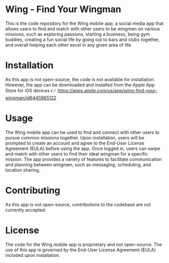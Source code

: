 # Wing - Find Your Wingman

This is the code repository for the Wing mobile app, a social media app that allows users to find and match with other users to be wingmen on various missions, such as exploring passions, starting a business, being gym buddies, creating a fun social life by going out to bars and clubs together, and overall helping each other excel in any given area of life.

# Installation
As this app is not open-source, the code is not available for installation. However, the app can be downloaded and installed from the Apple App Store for iOS devices 👉 https://apps.apple.com/us/app/wing-find-your-wingman/id6445965122

# Usage
The Wing mobile app can be used to find and connect with other users to pursue common missions together. Upon installation, users will be prompted to create an account and agree to the End-User License Agreement (EULA) before using the app. Once logged in, users can swipe and match with other users to find their ideal wingman for a specific mission. The app provides a variety of features to facilitate communication and planning between wingmen, such as messaging, scheduling, and location sharing.

# Contributing
As this app is not open-source, contributions to the codebase are not currently accepted.

# License
The code for the Wing mobile app is proprietary and not open-source. The use of this app is governed by the End-User License Agreement (EULA) included upon installation.
